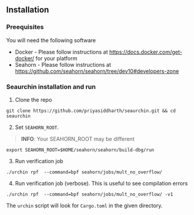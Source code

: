 ## Installation

### Preequisites
You will need the following software

* Docker - Please follow instructions at https://docs.docker.com/get-docker/ for your platform
* Seahorn - Please follow instructions at https://github.com/seahorn/seahorn/tree/dev10#developers-zone

### Seaurchin installation and run
1. Clone the repo
```
git clone https://github.com/priyasiddharth/seaurchin.git && cd seaurchin
```
2. Set `SEAHORN_ROOT`. 
> **INFO**: Your SEAHORN_ROOT may be different
```
export SEAHORN_ROOT=$HOME/seahorn/seahorn/build-dbg/run
```
3. Run verification job
```
./urchin rpf  --command=bpf seahorn/jobs/mult_no_overflow/
```
4. Run verification job (verbose). This is useful to see compilation errors
```
./urchin rpf  --command=bpf seahorn/jobs/mult_no_overflow/ -v1
```

The `urchin` script will look for `Cargo.toml` in the given directory.
